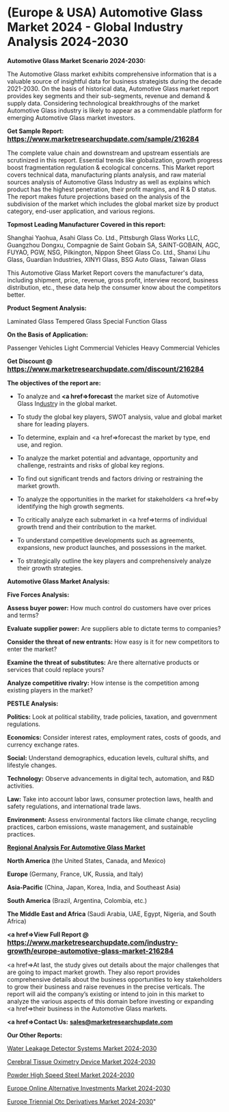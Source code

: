 # (Europe & USA) Automotive Glass Market 2024 - Global Industry Analysis 2024-2030

<strong>Automotive Glass Market Scenario 2024-2030:</strong>

The Automotive Glass market exhibits comprehensive information that is a valuable source of insightful data for business strategists during the decade 2021-2030. On the basis of historical data, Automotive Glass market report provides key segments and their sub-segments, revenue and demand &amp; supply data. Considering technological breakthroughs of the market Automotive Glass industry is likely to appear as a commendable platform for emerging Automotive Glass market investors.

<strong>Get Sample Report: <a href=https://www.marketresearchupdate.com/sample/216284><font size=3 color=#0000ff>https://www.marketresearchupdate.com/sample/216284</font></a></strong>

The complete value chain and downstream and upstream essentials are scrutinized in this report. Essential trends like globalization, growth progress boost fragmentation regulation &amp; ecological concerns. This Market report covers technical data, manufacturing plants analysis, and raw material sources analysis of Automotive Glass Industry as well as explains which product has the highest penetration, their profit margins, and R & D status. The report makes future projections based on the analysis of the subdivision of the market which includes the global market size by product category, end-user application, and various regions.

<strong>Topmost Leading Manufacturer Covered in this report:</strong>

Shanghai Yaohua, Asahi Glass Co. Ltd., Pittsburgh Glass Works LLC, Guangzhou Dongxu, Compagnie de Saint Gobain SA, SAINT-GOBAIN, AGC, FUYAO, PGW, NSG, Pilkington, Nippon Sheet Glass Co. Ltd., Shanxi Lihu Glass, Guardian Industries, XINYI Glass, BSG Auto Glass, Taiwan Glass

This Automotive Glass Market Report covers the manufacturer's data, including shipment, price, revenue, gross profit, interview record, business distribution, etc., these data help the consumer know about the competitors better.

<strong>Product Segment Analysis: </strong>

Laminated Glass
Tempered Glass
Special Function Glass

<strong>On the Basis of Application:</strong>

Passenger Vehicles
Light Commercial Vehicles
Heavy Commercial Vehicles

<strong>Get Discount @ <a href=https://www.marketresearchupdate.com/discount/216284><font size=3 color=#0000ff>https://www.marketresearchupdate.com/discount/216284</font></a></strong>

<strong><b>The objectives of the report are:</b></strong>

- To analyze and <strong><a href=><strong>forecast</strong></a></strong> the market size of Automotive Glass In<a href=ASDF991299>dustr</a>y in the global market.

- To study the global key players, SWOT analysis, value and global market share for leading players.

- To determine, explain and <a href=>forecast</a> the market by type, end use, and region.

- To analyze the market potential and advantage, opportunity and challenge, restraints and risks of global key regions.

- To find out significant trends and factors driving or restraining the market growth.

- To analyze the opportunities in the market for stakeholders <a href=>by</a> identifying the high growth segments.

- To critically analyze each submarket in <a href=>terms</a> of individual growth trend and their contribution to the market.

- To understand competitive developments such as agreements, expansions, new product launches, and possessions in the market.

- To strategically outline the key players and comprehensively analyze their growth strategies.

<strong>Automotive Glass Market Analysis:</strong>

<strong>Five Forces Analysis:</strong>

<strong>Assess buyer power:</strong> How much control do customers have over prices and terms?

<strong>Evaluate supplier power:</strong> Are suppliers able to dictate terms to companies?

<strong>Consider the threat of new entrants:</strong> How easy is it for new competitors to enter the market?

<strong>Examine the threat of substitutes:</strong> Are there alternative products or services that could replace yours?

<strong>Analyze competitive rivalry:</strong> How intense is the competition among existing players in the market?

<strong>PESTLE Analysis:</strong>

<strong>Politics:</strong> Look at political stability, trade policies, taxation, and government regulations.

<strong>Economics:</strong> Consider interest rates, employment rates, costs of goods, and currency exchange rates.

<strong>Social:</strong> Understand demographics, education levels, cultural shifts, and lifestyle changes.

<strong>Technology:</strong> Observe advancements in digital tech, automation, and R&D activities.

<strong>Law:</strong> Take into account labor laws, consumer protection laws, health and safety regulations, and international trade laws.

<strong>Environment:</strong> Assess environmental factors like climate change, recycling practices, carbon emissions, waste management, and sustainable practices.

<strong><u><b>Regional Analysis For Automotive Glass Market</b></u></strong>

<strong><b>North America</b></strong> (the United States, Canada, and Mexico)

<strong><b>Europe </b></strong>(Germany, France, UK, Russia, and Italy)

<strong><b>Asia-Pacific</b></strong> (China, Japan, Korea, India, and Southeast Asia)

<strong><b>South America</b></strong> (Brazil, Argentina, Colombia, etc.)

<strong><b>The Middle East and Africa</b></strong> (Saudi Arabia, UAE, Egypt, Nigeria, and South Africa)

<strong><a href=>View Full Report</a> @ <a href=https://www.marketresearchupdate.com/industry-growth/europe-automotive-glass-market-216284><font size=3 color=#0000ff>https://www.marketresearchupdate.com/industry-growth/europe-automotive-glass-market-216284</font></a></strong>

<a href=>At last,</a> the study gives out details about the major challenges that are going to impact market growth. They also report provides comprehensive details about the business opportunities to key stakeholders to grow their business and raise revenues in the precise verticals. The report will aid the company’s existing or intend to join in this market to analyze the various aspects of this domain before investing or expanding <a href=>their</a> business in the Automotive Glass markets.

<strong><a href=>Contact Us:</a></strong>
<strong>sales@marketresearchupdate.com</strong>

<strong>Our Other Reports:</strong>

<a href=https://www.linkedin.com/pulse/water-leakage-detector-systems-market-has-huge-growth>Water Leakage Detector Systems Market 2024-2030</a>

<a href=https://www.linkedin.com/pulse/cerebral-tissue-oximetry-device-market-size>Cerebral Tissue Oximetry Device Market 2024-2030</a>

<a href=https://www.linkedin.com/pulse/powder-high-speed-steel-market-outlooks>Powder High Speed Steel Market 2024-2030</a>

<a href=https://www.linkedin.com/pulse/europe-online-alternative-investments-market-hhgrf/>Europe Online Alternative Investments Market 2024-2030</a>

<a href=https://www.linkedin.com/pulse/europe-triennial-otc-derivatives-market-4ey1f/>Europe Triennial Otc Derivatives Market 2024-2030</a>"
